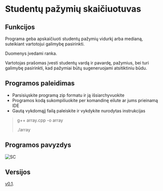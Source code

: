 # Studentų pažymių skaičiuotuvas

## Funkcijos

Programa geba apskaičiuoti studentų pažymių vidurkį arba medianą, suteikiant vartotojui galimybę pasirinkti.

Duomenys įvedami ranka.

Vartotojas prašomas įvesti studentų vardą ir pavardę, pažymius, bei turi galimybę pasirinkti, kad pažymiai būtų sugeneruojami atsitiktiniu būdu.

## Programos paleidimas

- Parsisiųskite programą zip formatu ir ją išsiarchyvuokite
- Programos kodą sukompiliuokite per komandinę eilute ar jums prieinamą IDE
- Gautą vykdomąjį failą paleiskite ir vykdykite nurodytas instrukcijas

> g++ array.cpp -o array
> 
> ./array

## Programos pavyzdys

![SC](https://user-images.githubusercontent.com/73912517/108632874-c7fc5600-7479-11eb-9da1-7adbdbd22efd.png)


## Versijos

[v0.1](https://github.com/Redziis/OP/releases).
